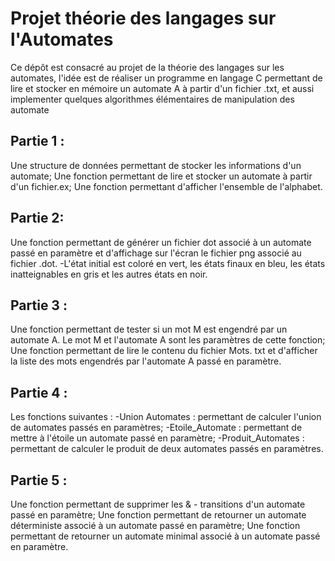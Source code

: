 # Projet théorie des langages sur l'Automates
Ce dépôt est consacré au projet de la théorie des langages sur les automates, l'idée est de réaliser un programme en langage C permettant de lire et stocker en mémoire un automate A à partir d'un fichier .txt, et aussi implementer quelques algorithmes élémentaires de manipulation des automate

## Partie 1 :
Une structure de données permettant de stocker les informations d'un automate;
Une fonction permettant de lire et stocker un automate à partir d'un fichier.ex;
Une fonction permettant d'afficher l'ensemble de l'alphabet.

## Partie 2: 
Une fonction permettant de générer un fichier dot associé à un automate passé en paramètre et d'affichage sur l'écran le fichier png associé au fichier .dot.
-L'état initial est coloré en vert, les états finaux en bleu, les états inatteignables en gris et les autres états en noir.

## Partie 3 :
Une fonction permettant de tester si un mot M est engendré par un automate A. Le mot M et l'automate A sont les paramètres de cette fonction;
Une fonction permettant de lire le contenu du fichier Mots. txt et d'afficher la liste des mots engendrés par l'automate A passé en paramètre.

## Partie 4 :
Les fonctions suivantes :
-Union Automates : permettant de calculer l'union de automates passés en paramètres;
-Etoile_Automate : permettant de mettre à l'étoile un automate passé en paramètre;
-Produit_Automates : permettant de calculer le produit de deux automates passés en paramètres.

## Partie 5 :
Une fonction permettant de supprimer les & - transitions d'un automate passé en paramètre;
Une fonction permettant de retourner un automate déterministe associé à un automate passé en paramètre;
Une fonction permettant de retourner un automate minimal associé à un automate passé en paramètre.

